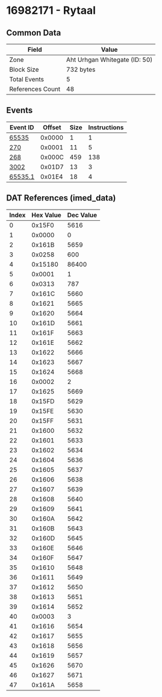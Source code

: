 # 16982171 - Rytaal

## Common Data

| Field            | Value                         |
|------------------|-------------------------------|
| Zone             | Aht Urhgan Whitegate (ID: 50) |
| Block Size       | 732 bytes                     |
| Total Events     | 5                             |
| References Count | 48                            |

## Events

| Event ID                | Offset   |   Size |   Instructions |
|-------------------------|----------|--------|----------------|
| [65535](./65535.md)     | 0x0000   |      1 |              1 |
| [270](./270.md)         | 0x0001   |     11 |              5 |
| [268](./268.md)         | 0x000C   |    459 |            138 |
| [3002](./3002.md)       | 0x01D7   |     13 |              3 |
| [65535.1](./65535.1.md) | 0x01E4   |     18 |              4 |

## DAT References (imed_data)

|   Index | Hex Value   |   Dec Value |
|---------|-------------|-------------|
|       0 | 0x15F0      |        5616 |
|       1 | 0x0000      |           0 |
|       2 | 0x161B      |        5659 |
|       3 | 0x0258      |         600 |
|       4 | 0x15180     |       86400 |
|       5 | 0x0001      |           1 |
|       6 | 0x0313      |         787 |
|       7 | 0x161C      |        5660 |
|       8 | 0x1621      |        5665 |
|       9 | 0x1620      |        5664 |
|      10 | 0x161D      |        5661 |
|      11 | 0x161F      |        5663 |
|      12 | 0x161E      |        5662 |
|      13 | 0x1622      |        5666 |
|      14 | 0x1623      |        5667 |
|      15 | 0x1624      |        5668 |
|      16 | 0x0002      |           2 |
|      17 | 0x1625      |        5669 |
|      18 | 0x15FD      |        5629 |
|      19 | 0x15FE      |        5630 |
|      20 | 0x15FF      |        5631 |
|      21 | 0x1600      |        5632 |
|      22 | 0x1601      |        5633 |
|      23 | 0x1602      |        5634 |
|      24 | 0x1604      |        5636 |
|      25 | 0x1605      |        5637 |
|      26 | 0x1606      |        5638 |
|      27 | 0x1607      |        5639 |
|      28 | 0x1608      |        5640 |
|      29 | 0x1609      |        5641 |
|      30 | 0x160A      |        5642 |
|      31 | 0x160B      |        5643 |
|      32 | 0x160D      |        5645 |
|      33 | 0x160E      |        5646 |
|      34 | 0x160F      |        5647 |
|      35 | 0x1610      |        5648 |
|      36 | 0x1611      |        5649 |
|      37 | 0x1612      |        5650 |
|      38 | 0x1613      |        5651 |
|      39 | 0x1614      |        5652 |
|      40 | 0x0003      |           3 |
|      41 | 0x1616      |        5654 |
|      42 | 0x1617      |        5655 |
|      43 | 0x1618      |        5656 |
|      44 | 0x1619      |        5657 |
|      45 | 0x1626      |        5670 |
|      46 | 0x1627      |        5671 |
|      47 | 0x161A      |        5658 |

